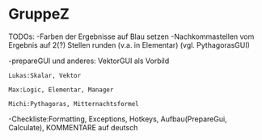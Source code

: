 # GruppeZ
TODOs:
-Farben der Ergebnisse auf Blau setzen
-Nachkommastellen vom Ergebnis auf 2(?) Stellen runden (v.a. in Elementar) (vgl. PythagorasGUI)



-prepareGUI und anderes: 
VektorGUI als Vorbild

    Lukas:Skalar, Vektor

    Max:Logic, Elementar, Manager

    Michi:Pythagoras, Mitternachtsformel

-Checkliste:Formatting, Exceptions, Hotkeys, Aufbau(PrepareGui, Calculate), KOMMENTARE auf deutsch

